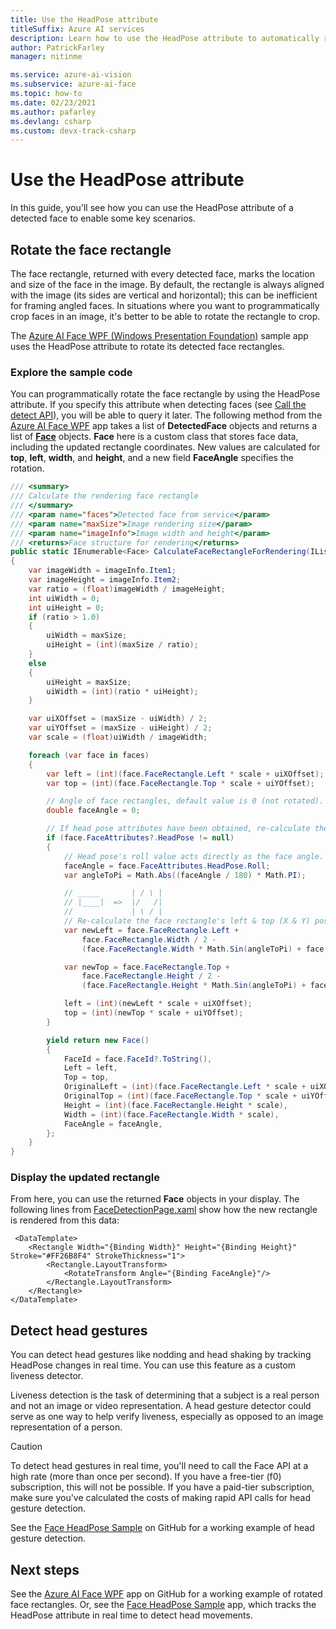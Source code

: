 ```yaml
---
title: Use the HeadPose attribute
titleSuffix: Azure AI services
description: Learn how to use the HeadPose attribute to automatically rotate the face rectangle or detect head gestures in a video feed.
author: PatrickFarley
manager: nitinme

ms.service: azure-ai-vision
ms.subservice: azure-ai-face
ms.topic: how-to
ms.date: 02/23/2021
ms.author: pafarley
ms.devlang: csharp
ms.custom: devx-track-csharp
---
```


# Use the HeadPose attribute

In this guide, you'll see how you can use the HeadPose attribute of a detected face to enable some key scenarios.

## Rotate the face rectangle

The face rectangle, returned with every detected face, marks the location and size of the face in the image. By default, the rectangle is always aligned with the image (its sides are vertical and horizontal); this can be inefficient for framing angled faces. In situations where you want to programmatically crop faces in an image, it's better to be able to rotate the rectangle to crop.

The [Azure AI Face WPF (Windows Presentation Foundation)](https://github.com/Azure-Samples/cognitive-services-dotnet-sdk-samples/tree/master/app-samples/Cognitive-Services-Face-WPF) sample app uses the HeadPose attribute to rotate its detected face rectangles.

### Explore the sample code

You can programmatically rotate the face rectangle by using the HeadPose attribute. If you specify this attribute when detecting faces (see [Call the detect API](identity-detect-faces.md)), you will be able to query it later. The following method from the [Azure AI Face WPF](https://github.com/Azure-Samples/cognitive-services-dotnet-sdk-samples/tree/master/app-samples/Cognitive-Services-Face-WPF) app takes a list of **DetectedFace** objects and returns a list of **[Face](https://github.com/Azure-Samples/cognitive-services-dotnet-sdk-samples/blob/master/app-samples/Cognitive-Services-Face-WPF/Sample-WPF/Controls/Face.cs)** objects. **Face** here is a custom class that stores face data, including the updated rectangle coordinates. New values are calculated for **top**, **left**, **width**, and **height**, and a new field **FaceAngle** specifies the rotation.

```csharp
/// <summary>
/// Calculate the rendering face rectangle
/// </summary>
/// <param name="faces">Detected face from service</param>
/// <param name="maxSize">Image rendering size</param>
/// <param name="imageInfo">Image width and height</param>
/// <returns>Face structure for rendering</returns>
public static IEnumerable<Face> CalculateFaceRectangleForRendering(IList<DetectedFace> faces, int maxSize, Tuple<int, int> imageInfo)
{
    var imageWidth = imageInfo.Item1;
    var imageHeight = imageInfo.Item2;
    var ratio = (float)imageWidth / imageHeight;
    int uiWidth = 0;
    int uiHeight = 0;
    if (ratio > 1.0)
    {
        uiWidth = maxSize;
        uiHeight = (int)(maxSize / ratio);
    }
    else
    {
        uiHeight = maxSize;
        uiWidth = (int)(ratio * uiHeight);
    }

    var uiXOffset = (maxSize - uiWidth) / 2;
    var uiYOffset = (maxSize - uiHeight) / 2;
    var scale = (float)uiWidth / imageWidth;

    foreach (var face in faces)
    {
        var left = (int)(face.FaceRectangle.Left * scale + uiXOffset);
        var top = (int)(face.FaceRectangle.Top * scale + uiYOffset);

        // Angle of face rectangles, default value is 0 (not rotated).
        double faceAngle = 0;

        // If head pose attributes have been obtained, re-calculate the left & top (X & Y) positions.
        if (face.FaceAttributes?.HeadPose != null)
        {
            // Head pose's roll value acts directly as the face angle.
            faceAngle = face.FaceAttributes.HeadPose.Roll;
            var angleToPi = Math.Abs((faceAngle / 180) * Math.PI);

            // _____       | / \ |
            // |____|  =>  |/   /|
            //             | \ / |
            // Re-calculate the face rectangle's left & top (X & Y) positions.
            var newLeft = face.FaceRectangle.Left +
                face.FaceRectangle.Width / 2 -
                (face.FaceRectangle.Width * Math.Sin(angleToPi) + face.FaceRectangle.Height * Math.Cos(angleToPi)) / 2;

            var newTop = face.FaceRectangle.Top +
                face.FaceRectangle.Height / 2 -
                (face.FaceRectangle.Height * Math.Sin(angleToPi) + face.FaceRectangle.Width * Math.Cos(angleToPi)) / 2;

            left = (int)(newLeft * scale + uiXOffset);
            top = (int)(newTop * scale + uiYOffset);
        }

        yield return new Face()
        {
            FaceId = face.FaceId?.ToString(),
            Left = left,
            Top = top,
            OriginalLeft = (int)(face.FaceRectangle.Left * scale + uiXOffset),
            OriginalTop = (int)(face.FaceRectangle.Top * scale + uiYOffset),
            Height = (int)(face.FaceRectangle.Height * scale),
            Width = (int)(face.FaceRectangle.Width * scale),
            FaceAngle = faceAngle,
        };
    }
}
```

### Display the updated rectangle

From here, you can use the returned **Face** objects in your display. The following lines from [FaceDetectionPage.xaml](https://github.com/Azure-Samples/cognitive-services-dotnet-sdk-samples/blob/master/app-samples/Cognitive-Services-Face-WPF/Sample-WPF/Controls/FaceDetectionPage.xaml) show how the new rectangle is rendered from this data:

```xaml
 <DataTemplate>
    <Rectangle Width="{Binding Width}" Height="{Binding Height}" Stroke="#FF26B8F4" StrokeThickness="1">
        <Rectangle.LayoutTransform>
            <RotateTransform Angle="{Binding FaceAngle}"/>
        </Rectangle.LayoutTransform>
    </Rectangle>
</DataTemplate>
```

## Detect head gestures

You can detect head gestures like nodding and head shaking by tracking HeadPose changes in real time. You can use this feature as a custom liveness detector.

Liveness detection is the task of determining that a subject is a real person and not an image or video representation. A head gesture detector could serve as one way to help verify liveness, especially as opposed to an image representation of a person.

> [!CAUTION]
> To detect head gestures in real time, you'll need to call the Face API at a high rate (more than once per second). If you have a free-tier (f0) subscription, this will not be possible. If you have a paid-tier subscription, make sure you've calculated the costs of making rapid API calls for head gesture detection.

See the [Face HeadPose Sample](https://github.com/Azure-Samples/cognitive-services-dotnet-sdk-samples/tree/master/app-samples/FaceAPIHeadPoseSample) on GitHub for a working example of head gesture detection.

## Next steps

See the [Azure AI Face WPF](https://github.com/Azure-Samples/cognitive-services-dotnet-sdk-samples/tree/master/app-samples/Cognitive-Services-Face-WPF) app on GitHub for a working example of rotated face rectangles. Or, see the [Face HeadPose Sample](https://github.com/Azure-Samples/cognitive-services-dotnet-sdk-samples/tree/master/app-samples) app, which tracks the HeadPose attribute in real time to detect head movements.
